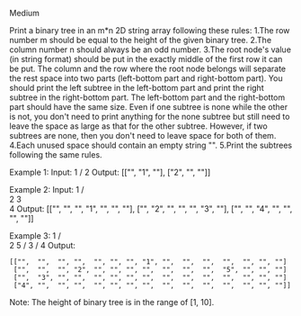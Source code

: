 Medium

Print a binary tree in an m*n 2D string array following these rules:
		1.The row number m should be equal to the height of the given binary tree.
		2.The column number n should always be an odd number.
		3.The root node's value (in string format) should be put in the exactly middle of the first row it can be put. The column and the row where the root node belongs will separate the rest space into two parts (left-bottom part and right-bottom part). You should print the left subtree in the left-bottom part and print the right subtree in the right-bottom part. The left-bottom part and the right-bottom part should have the same size. Even if one subtree is none while the other is not, you don't need to print anything for the none subtree but still need to leave the space as large as that for the other subtree. However, if two subtrees are none, then you don't need to leave space for both of them.
		4.Each unused space should contain an empty string "".
		5.Print the subtrees following the same rules.	

Example 1:
Input:
	     1
	    /
	   2
Output:
	[["", "1", ""],
	 ["2", "", ""]]

Example 2:
Input:
	     1
	    / \
	   2   3
	    \
	     4
Output:
	[["", "", "", "1", "", "", ""],
	 ["", "2", "", "", "", "3", ""],
	 ["", "", "4", "", "", "", ""]]

Example 3:
	      1
	     / \
	    2   5
	   / 
	  3 
	 / 
	4 
Output:

	[["",  "",  "", "",  "", "", "", "1", "",  "",  "",  "",  "", "", ""]
	 ["",  "",  "", "2", "", "", "", "",  "",  "",  "",  "5", "", "", ""]
	 ["",  "3", "", "",  "", "", "", "",  "",  "",  "",  "",  "", "", ""]
	 ["4", "",  "", "",  "", "", "", "",  "",  "",  "",  "",  "", "", ""]]

Note: The height of binary tree is in the range of [1, 10].
